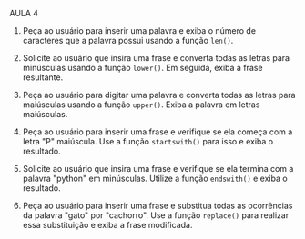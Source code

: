 AULA 4

1. Peça ao usuário para inserir uma palavra e exiba o número de caracteres que a palavra possui usando a função `len()`.

2. Solicite ao usuário que insira uma frase e converta todas as letras para minúsculas usando a função `lower()`. Em seguida, exiba a frase resultante.

3. Peça ao usuário para digitar uma palavra e converta todas as letras para maiúsculas usando a função `upper()`. Exiba a palavra em letras maiúsculas.

4. Peça ao usuário para inserir uma frase e verifique se ela começa com a letra "P" maiúscula. Use a função `startswith()` para isso e exiba o resultado.

5. Solicite ao usuário que insira uma frase e verifique se ela termina com a palavra "python" em minúsculas. Utilize a função `endswith()` e exiba o resultado.

6. Peça ao usuário para inserir uma frase e substitua todas as ocorrências da palavra "gato" por "cachorro". Use a função `replace()` para realizar essa substituição e exiba a frase modificada.
